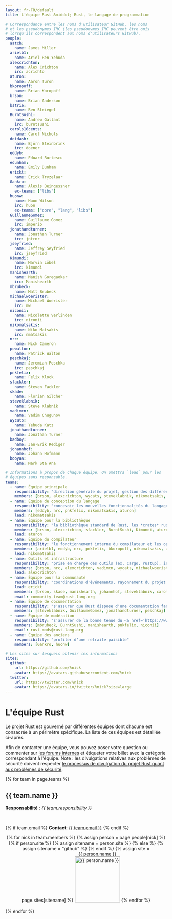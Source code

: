 ```yaml
---
layout: fr-FR/default
title: L'équipe Rust &middot; Rust, le langage de programmation

# Correspondance entre les noms d'utilisateur GitHub, les noms
# et les pseudonymes IRC (les pseudonymes IRC peuvent être omis
# lorsqu'ils correspondent aux noms d'utilisateurs GitHub).
people:
  aatch:
    name: James Miller
  arielb1:
    name: Ariel Ben-Yehuda
  alexcrichton:
    name: Alex Crichton
    irc: acrichto
  aturon:
    name: Aaron Turon
  bkoropoff:
    name: Brian Koropoff
  brson:
    name: Brian Anderson
  bstrie:
    name: Ben Striegel
  BurntSushi:
    name: Andrew Gallant
    irc: burntsushi
  carols10cents:
    name: Carol Nichols
  dotdash:
    name: Björn Steinbrink
    irc: doener
  eddyb:
    name: Eduard Burtescu
  edunham:
    name: Emily Dunham
  erickt:
    name: Erick Tryzelaar
  Gankro:
    name: Alexis Beingessner
    ex-teams: ["libs"]
  huonw:
    name: Huon Wilson
    irc: huon
    ex-teams: ["core", "lang", "libs"]
  GuillaumeGomez:
    name: Guillaume Gomez
    irc: imperio
  jonathandturner:
    name: Jonathan Turner
    irc: jntrnr
  jseyfried:
    name: Jeffrey Seyfried
    irc: jseyfried
  Kimundi:
    name: Marvin Löbel
    irc: kimundi
  manishearth:
    name: Manish Goregaokar
    irc: Manishearth
  mbrubeck:
    name: Matt Brubeck
  michaelwoerister:
    name: Michael Woerister
    irc: mw
  niconii:
    name: Nicolette Verlinden
    irc: niconii
  nikomatsakis:
    name: Niko Matsakis
    irc: nmatsakis
  nrc:
    name: Nick Cameron
  pcwalton:
    name: Patrick Walton
  peschkaj:
    name: Jeremiah Peschka
    irc: peschkaj
  pnkfelix:
    name: Felix Klock
  sfackler:
    name: Steven Fackler
  skade:
    name: Florian Gilcher
  steveklabnik:
    name: Steve Klabnik
  vadimcn:
    name: Vadim Chugunov
  wycats:
    name: Yehuda Katz
  jonathandturner:
    name: Jonathan Turner
  badboy:
    name: Jan-Erik Rediger
  johannhof:
    name: Johann Hofmann
  booyaa:
    name: Mark Sta Ana

# Informations à propos de chaque équipe. On omettra `lead` pour les
# équipes sans responsable.
teams:
  - name: Équipe principale
    responsibility: "direction générale du projet, gestion des différentes équipes, sujets transverses"
    members: [brson, alexcrichton, wycats, steveklabnik, nikomatsakis, aturon, pcwalton, erickt]
  - name: Équipe de conception du langage
    responsibility: "concevoir les nouvelles fonctionnalités du langage"
    members: [eddyb, nrc, pnkfelix, nikomatsakis, aturon]
    lead: nikomatsakis
  - name: Équipe pour la bibliothèque
    responsibility: "la bibliothèque standard de Rust, les *crates* rust-lang et les conventions"
    members: [brson, alexcrichton, sfackler, BurntSushi, Kimundi, aturon]
    lead: aturon
  - name: Équipe du compilateur
    responsibility: "le fonctionnement interne du compilateur et les optimisations"
    members: [arielb1, eddyb, nrc, pnkfelix, bkoropoff, nikomatsakis, aatch, dotdash, michaelwoerister, jseyfried]
    lead: nikomatsakis
  - name: Outils et infrastructure
    responsibility: "prise en charge des outils (ex. Cargo, rustup), infrastructure d'intégration continue, etc."
    members: [brson, nrc, alexcrichton, vadimcn, wycats, michaelwoerister]
    lead: alexcrichton
  - name: Équipe pour la communauté
    responsibility: "coordinations d'événements, rayonnement du projet, utilisateurs commerciaux, outils pédagogiques et publicité du projet"
    lead: erickt
    members: [brson, skade, manishearth, johannhof, steveklabnik, carols10cents, badboy, booyaa, bstrie, erickt, jonathandturner, edunham]
    email: community-team@rust-lang.org
  - name: Équipe de documentation
    responsibility: "s'assurer que Rust dispose d'une documentation fantastique"
    members: [steveklabnik, GuillaumeGomez, jonathandturner, peschkaj]
  - name: Équipe de modération
    responsibility: "s'assurer de la bonne tenue du <a href='https://www.rust-lang.org/conduct.html'>code de conduite</a>"
    members: [mbrubeck, BurntSushi, manishearth, pnkfelix, niconii]
    email: rust-mods@rust-lang.org
  - name: Équipe des anciens
    responsibility: "profiter d'une retraite paisible"
    members: [Gankro, huonw]

# Les sites sur lesquels obtenir les informations
sites:
  github:
    url: https://github.com/%nick
    avatar: https://avatars.githubusercontent.com/%nick
  twitter:
    url: https://twitter.com/%nick
    avatar: https://avatars.io/twitter/%nick?size=large
---
```


<style type="text/css">
.headshot {
  border: 1px solid #888;
  width: 140px;
}

.person {
  display: inline-block;
  position: relative;
  margin-bottom: 20px;
}
.lead { font-weight: bold; }
.lead .name::after { content: " (lead)"; }
.details {
  display: none;
  position: absolute;
  bottom: 0;
  left: 0;
  right: 0;
  background: rgba(0, 0, 0, 0.5);
  color: white;
  font-weight: normal;
}
.person:hover .details {
   display: block;
}

.headshots {
  text-align: center;
  margin: 0px auto;
  padding: 0;
  width: 700px;
  max-width: 100%;
  list-style: none;
}
</style>

# L'équipe Rust

Le projet Rust est [gouverné](https://github.com/rust-lang/rfcs/blob/master/text/1068-rust-governance.md) par différentes équipes dont chacune est consacrée à un périmètre spécifique. La liste de ces équipes est détaillée ci-après.

Afin de contacter une équipe, vous pouvez poser votre question ou commenter sur [les forums internes](https://internals.rust-lang.org/) et étiqueter votre billet avec la catégorie correspondant à l'équipe. Note : les divulgations relatives aux problèmes de sécurité doivent respecter [le processus de divulgation du projet Rust quant aux problèmes de sécurité](security.html).

{% for team in page.teams %}
<section id="{{ team.name | replace:' ','-' }}">
<h2> {{ team.name }} </h2>

<strong>Responsabilité</strong> : <em>{{ team.responsibility }}</em>

<br />

{% if team.email %}
  <strong>Contact</strong>:
  <a href="mailto:{{ team.email | uri_escape }}">{{ team.email }}</a>
{% endif %}

<ul class="headshots">
{% for nick in team.members %}
  {% assign person = page.people[nick] %}
  {% if person.site %}
    {% assign sitename = person.site %}
  {% else %}
    {% assign sitename = "github" %}
  {% endif %}
  {% assign site = page.sites[sitename] %}
  <li class="person {% if team.lead and team.lead == nick %}lead{% endif %}">
  <a href="{{ site.url | replace:'%nick',nick }}">
    <div class="name">{{ person.name }}</div>
    <div class="details">
      <div>irc : {% if person.irc %}{{ person.irc }}{% else %}{{ nick }}{% endif %}</div>
      {% if person.ex-teams %}
      <div>équipes : {{ person.ex-teams | join: ", " }}</div>
      {% endif %}
    </div>
    <img class="headshot" src="{{ site.avatar | replace:'%nick',nick }}" alt="{{ person.name }}">
  </a>
</li>
{% endfor %}
</ul>
</section>
{% endfor %}
